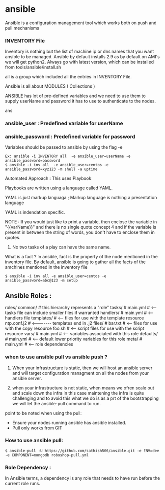 # ansible

Ansible is a configuration management tool which works both on push and pull mechanisms

### INVENTORY File
 Inventory is nothing but the list of machine ip or dns names that you want ansible to be managed.
Ansible by default installs 2.9 as by default on AMI's we will get python2. Always go with latest version, which can be installed from tools/ansible/install.sh

all is a group which included all the entries in INVENTORY File.

Ansible is all about MODULES ( Collections )

ANSIBLE has lot of pre-defined variables and we need to use them to supply userName and password it has to use to authenticate to the nodes.

ans
### ansible_user     : Predefined variable for userName 
### ansible_password : Predefined variable for password  

Variables should be passed to ansible by using the flag -e

    Ex: ansible -i INVENTORY all  -e ansible_user=userName -e ansible_password=password 
    $ ansible -i inv all  -e ansible_user=centos -e ansible_password=xyz123 -m shell -a uptime

Automated Approach : This uses Playbook

Playbooks are written using a language called YAML.

YAML is just  markup languaga ; Markup language is nothing a presentation language

YAML is indendation specific.

NOTE : If you would just like to print a variable, then enclose the variable in "{{varName}}" and there is no single quote concept 4 and if the variable is present in between the string of words, you don't have to enclose them in quotes.

1) No two tasks of a play can have the same name.

What is a fact ?
In ansible, fact is the property of the node mentioned in the inventory file. By default, ansible is going to gather all the facts of the amchines mentioned in the inventory file

    $ ansible -i inv all -e ansible_user=centos -e ansible_password=abc@123 -m setup

Ansible Roles :
-------------

roles/
    common/               # this hierarchy represents a "role"
        tasks/            #
            main.yml      #  <-- tasks file can include smaller files if warranted
        handlers/         #
            main.yml      #  <-- handlers file
        templates/        #  <-- files for use with the template resource
            ntp.conf.j2   #  <------- templates end in .j2
        files/            #
            bar.txt       #  <-- files for use with the copy resource
            foo.sh        #  <-- script files for use with the script resource
        vars/             #
            main.yml      #  <-- variables associated with this role
        defaults/         #
            main.yml      #  <-- default lower priority variables for this role
        meta/             #
            main.yml      #  <-- role dependencies   

### when to use ansible pull vs ansible push ?

1) When your infrastructure is static, then we will host an ansible server and will target configuration managment on all the nodes from your ansible server.

2) when your infrastructure is not static, when means we ofren scale out and scale down the infra in this case maintening the infra is quite challenging and to avoid this what we do is as a prt of the bootstrapping we will let the ansible-pull command to run.

point to be noted when using the pull:

* Ensure your nodes running ansible has ansible installed.
* Pull only works from GIT

### How to use ansible pull:

    $ ansible-pull -U https://github.com/sathish506/ansible.git -e ENV=dev -e COMPONENT=mongodb roboshop-pull.yml

### Role Dependency :

In Ansible terms, a dependency is any role that needs to have run before the current role runs.

